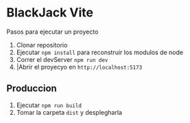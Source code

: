 # BlackJack Vite 

Pasos para ejecutar un proyecto

1. Clonar repositorio 
2. Ejecutar ```npm install``` para reconstruir los modulos de node
3. Correr el devServer ```npm run dev```
4. |Abrir el proyecyo en ```http://localhost:5173``` 

## Produccion 

1. Ejecutar ```npm run build```
2. Tomar la carpeta ```dist``` y desplegharla 